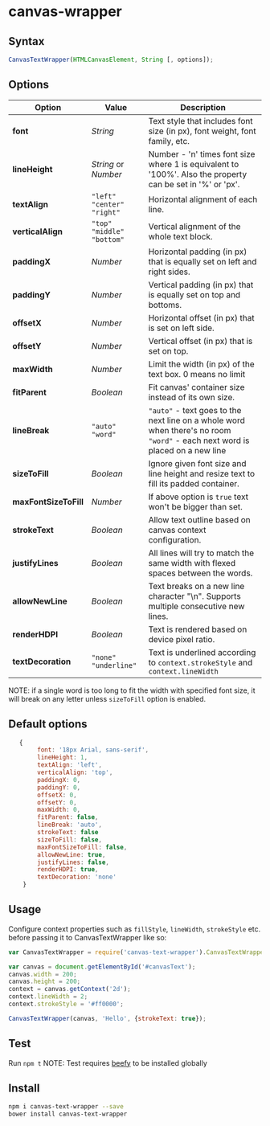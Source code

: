 # canvas-wrapper


## Syntax
```javascript
CanvasTextWrapper(HTMLCanvasElement, String [, options]);
```

## Options

| Option  | Value | Description |
| ------------- | ------------- | ------------- |
| **font**  | *String*  | Text style that includes font size (in px), font weight, font family, etc.  |
| **lineHeight**  | *String* or *Number* | Number - 'n' times font size where 1 is equivalent to '100%'. Also the property can be set in '%' or 'px'. |
| **textAlign**  | `"left"` `"center"` `"right"` | Horizontal alignment of each line. |
| **verticalAlign** | `"top"`  `"middle"` `"bottom"` | Vertical alignment of the whole text block. |
| **paddingX**  | *Number* | Horizontal padding (in px) that is equally set on left and right sides. |
| **paddingY**  | *Number* | Vertical padding (in px) that is equally set on top and bottoms. |
| **offsetX**  | *Number* | Horizontal offset (in px) that is set on left  side. |
| **offsetY**  | *Number* | Vertical offset (in px) that is set on top. |
| **maxWidth**  | *Number* | Limit the width (in px) of the text box. 0 means no limit |
| **fitParent**  | *Boolean* | Fit canvas' container size instead of its own size. |
| **lineBreak**  | `"auto"` `"word"` |  `"auto"` - text goes to the next line on a whole word when there's no room  `"word"` - each next word is placed on a new line |
| **sizeToFill**  | *Boolean* |  Ignore given font size and line height and resize text to fill its padded container. |
| **maxFontSizeToFill**  | *Number* |  If above option is `true` text won't be bigger than set. |
| **strokeText**  | *Boolean* |  Allow text outline based on canvas context configuration. |
| **justifyLines**  | *Boolean* |  All lines will try to match the same width with flexed spaces between the words. |
| **allowNewLine**  | *Boolean* |  Text breaks on a new line character "\n". Supports multiple consecutive new lines. |
| **renderHDPI**  | *Boolean* |  Text is rendered based on device pixel ratio. |
| **textDecoration**  | `"none"`  `"underline"` |  Text is underlined according to `context.strokeStyle` and `context.lineWidth` |

NOTE: if a single word is too long to fit the width with specified font size, it will break on any letter unless ```sizeToFill``` option is enabled.


## Default options
```javascript
   {
        font: '18px Arial, sans-serif',
        lineHeight: 1,
        textAlign: 'left',
        verticalAlign: 'top',
        paddingX: 0,
        paddingY: 0,
        offsetX: 0,
        offsetY: 0,
        maxWidth: 0,
        fitParent: false,
        lineBreak: 'auto',
        strokeText: false
        sizeToFill: false,
        maxFontSizeToFill: false,
        allowNewLine: true,
        justifyLines: false,
        renderHDPI: true,
        textDecoration: 'none'
    }
```


## Usage
Configure context properties such as ```fillStyle```, ```lineWidth```, ```strokeStyle``` etc. before passing it to CanvasTextWrapper like so:

```javascript
var CanvasTextWrapper = require('canvas-text-wrapper').CanvasTextWrapper;

var canvas = document.getElementById('#canvasText');
canvas.width = 200;
canvas.height = 200;
context = canvas.getContext('2d');
context.lineWidth = 2;
context.strokeStyle = '#ff0000';

CanvasTextWrapper(canvas, 'Hello', {strokeText: true});
```


## Test
Run ```npm t```
NOTE: Test requires [beefy](http://didact.us/beefy/) to be installed globally

## Install
```sh
npm i canvas-text-wrapper --save
bower install canvas-text-wrapper
```
